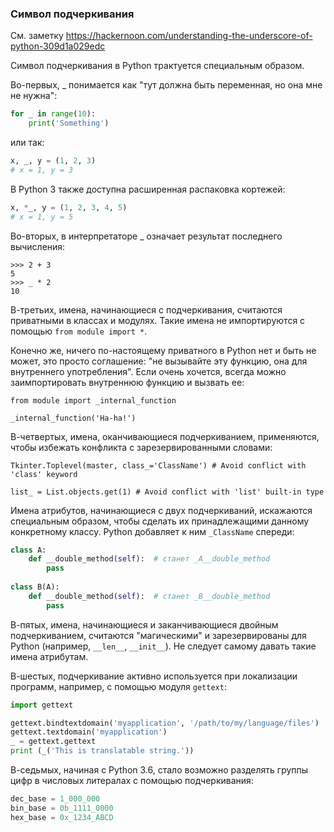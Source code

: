 ### Символ подчеркивания

См. заметку https://hackernoon.com/understanding-the-underscore-of-python-309d1a029edc

Символ подчеркивания в Python трактуется специальным образом.

Во-первых, _ понимается как "тут должна быть переменная, но она мне не нужна":

```python
for _ in range(10):
    print('Something')
```

или так:

```python
x, _, y = (1, 2, 3)
# x = 1, y = 3
```

В Python 3 также доступна расширенная распаковка кортежей:

```python
x, *_, y = (1, 2, 3, 4, 5)
# x = 1, y = 5
```

Во-вторых, в интерпретаторе _ означает результат последнего вычисления:

```text
>>> 2 + 3
5
>>> _ * 2
10
```

В-третьих, имена, начинающиеся с подчеркивания, считаются приватными в классах и модулях. Такие имена не импортируются с помощью `from module import *`. 

Конечно же, ничего по-настоящему приватного в Python нет и быть не может, это просто соглашение: "не вызывайте эту функцию, она для внутреннего употребления". Если очень хочется, всегда можно заимпортировать внутреннюю функцию и вызвать ее:

```text
from module import _internal_function

_internal_function('Ha-ha!')
```

В-четвертых, имена, оканчивающиеся подчеркиванием, применяются, чтобы избежать конфликта с зарезервированными словами:

```text
Tkinter.Toplevel(master, class_='ClassName') # Avoid conflict with 'class' keyword

list_ = List.objects.get(1) # Avoid conflict with 'list' built-in type
```

Имена атрибутов, начинающиеся с двух подчеркиваний, искажаются специальным образом, чтобы сделать их принадлежащими данному конкретному классу. Python добавляет к ним `_ClassName` спереди:

```python
class A:
    def __double_method(self):  # станет _A__double_method
        pass
        
class B(A):
    def __double_method(self):  # станет _B__double_method
        pass        
```

В-пятых, имена, начинающиеся и заканчивающиеся двойным подчеркиванием, считаются "магическими" и зарезервированы для Python (например, `__len__`, `__init__`). Не следует самому давать такие имена атрибутам.

В-шестых, подчеркивание активно используется при локализации программ, например, с помощью модуля `gettext`:

```python
import gettext

gettext.bindtextdomain('myapplication', '/path/to/my/language/files')
gettext.textdomain('myapplication')
_ = gettext.gettext
print (_('This is translatable string.'))
```

В-седьмых, начиная с Python 3.6, стало возможно разделять группы цифр в числовых литералах с помощью подчеркивания:

```python
dec_base = 1_000_000
bin_base = 0b_1111_0000
hex_base = 0x_1234_ABCD
```